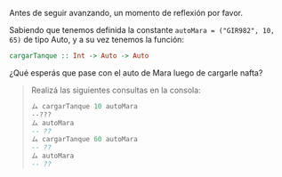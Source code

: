 Antes de seguir avanzando, un momento de reflexión por favor.

Sabiendo que tenemos definida la constante `autoMara = ("GIR982", 10, 65)` de tipo Auto, y a su vez tenemos la función:

```haskell
cargarTanque :: Int -> Auto -> Auto
```

¿Qué esperás que pase con el auto de Mara luego de cargarle nafta? 

> Realizá las siguientes consultas en la consola:
> 
> ```haskell
> ム cargarTanque 10 autoMara
> --???
> ム autoMara
> -- ??
> ム cargarTanque 60 autoMara
> -- ??
> ム autoMara
> -- ??
```
